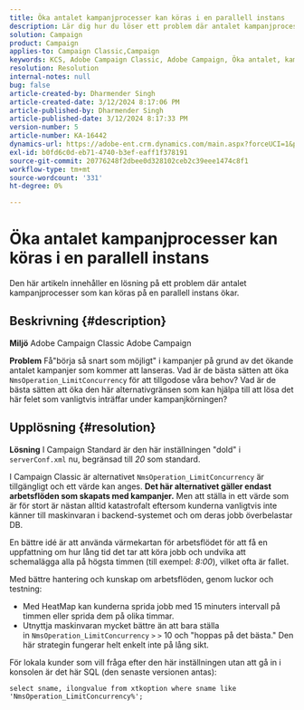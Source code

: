 ```yaml
---
title: Öka antalet kampanjprocesser kan köras i en parallell instans
description: Lär dig hur du löser ett problem där antalet kampanjprocesser kan öka samtidigt. Använd arbetsflödet heatMap.
solution: Campaign
product: Campaign
applies-to: Campaign Classic,Campaign
keywords: KCS, Adobe Campaign Classic, Adobe Campaign, Öka antalet, kampanjprocesser, till exempel, parallella, effektiva strategier
resolution: Resolution
internal-notes: null
bug: false
article-created-by: Dharmender Singh
article-created-date: 3/12/2024 8:17:06 PM
article-published-by: Dharmender Singh
article-published-date: 3/12/2024 8:17:33 PM
version-number: 5
article-number: KA-16442
dynamics-url: https://adobe-ent.crm.dynamics.com/main.aspx?forceUCI=1&pagetype=entityrecord&etn=knowledgearticle&id=56b42c7b-ade0-ee11-904c-6045bd045872
exl-id: b0fd6c0d-eb71-4740-b3ef-eaff1f378191
source-git-commit: 20776248f2dbee0d328102ceb2c39eee1474c8f1
workflow-type: tm+mt
source-wordcount: '331'
ht-degree: 0%

---
```


# Öka antalet kampanjprocesser kan köras i en parallell instans


Den här artikeln innehåller en lösning på ett problem där antalet kampanjprocesser som kan köras på en parallell instans ökar.

## Beskrivning {#description}


<b>Miljö</b>
Adobe Campaign Classic Adobe Campaign

<b>Problem</b>
Få&quot;börja så snart som möjligt&quot; i kampanjer på grund av det ökande antalet kampanjer som kommer att lanseras.
Vad är de bästa sätten att öka `NmsOperation_LimitConcurrency` för att tillgodose våra behov?
Vad är de bästa sätten att öka den här alternativgränsen som kan hjälpa till att lösa det här felet som vanligtvis inträffar under kampanjkörningen?


## Upplösning {#resolution}


<b>Lösning</b>
I Campaign Standard är den här inställningen &quot;dold&quot; i `serverConf.xml` nu, begränsad till *20* som standard.  

I Campaign Classic är alternativet `NmsOperation_LimitConcurrency` är tillgängligt och ett värde kan anges.
<b>Det här alternativet gäller endast arbetsflöden som skapats med kampanjer.</b>
Men att ställa in ett värde som är för stort är nästan alltid katastrofalt eftersom kunderna vanligtvis inte känner till maskinvaran i backend-systemet och om deras jobb överbelastar DB.

En bättre idé är att använda värmekartan för arbetsflödet för att få en uppfattning om hur lång tid det tar att köra jobb och undvika att schemalägga alla på högsta timmen (till exempel: *8:00*), vilket ofta är fallet.

Med bättre hantering och kunskap om arbetsflöden, genom luckor och testning:

- Med HeatMap kan kunderna sprida jobb med 15 minuters intervall på timmen eller sprida dem på olika timmar.
- Utnyttja maskinvaran mycket bättre än att bara ställa in `NmsOperation_LimitConcurrency` `>` `>`  10 och &quot;hoppas på det bästa.&quot; Den här strategin fungerar helt enkelt inte på lång sikt.


För lokala kunder som vill fråga efter den här inställningen utan att gå in i konsolen är det här SQL (den senaste versionen antas):


```
select sname, ilongvalue from xtkoption where sname like 'NmsOperation_LimitConcurrency%';
```
